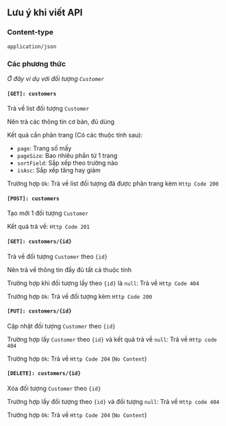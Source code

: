 ## Lưu ý khi viết API 

### Content-type 

`application/json`

### Các phương thức

*Ở đây ví dụ với đối tượng `Customer`*

#### `[GET]: customers`


Trả về list đối tượng `Customer`

Nên trả các thông tin cơ bản, đủ dùng

Kết quả cần phân trang (Có các thuộc tính sau):
- `page`: Trang số mấy
- `pageSize`: Bao nhiêu phần tử 1 trang
- `sortField`: Sắp xếp theo trường nào
- `isAsc`: Sắp xếp tăng hay giảm

Trường hợp `Ok`: Trả về list đối tượng đã được phân trang kèm `Http Code 200`

#### `[POST]: customers`

Tạo mới 1 đối tượng `Customer`

Kết quả trả về: `Http Code 201`

#### `[GET]: customers/{id}`

Trả về đối tượng `Customer` theo `{id}`

Nên trả về thông tin đầy đủ tất cả thuộc tính

Trường hợp khi đối tượng lấy theo `{id}` là `null`: Trả về `Http Code 404`

Trường hợp `Ok`: Trả về đối tượng kèm `Http Code 200`

#### `[PUT]: customers/{id}`

Cập nhật đối tượng `Customer` theo `{id}`

Trường hợp lấy `Customer` theo `{id}` và kết quả trả về `null`: Trả về `Http code 404`

Trường hợp `Ok`: Trả về `Http Code 204` (`No Content`)

#### `[DELETE]: customers/{id}`

Xóa đối tượng `Customer` theo `{id}`

Trường hợp lấy đối tượng theo `{id}` và đối tượng `null`: Trả về `Http code 404`

Trường hợp `Ok`: Trả về `Http Code 204` (`No Content`)
